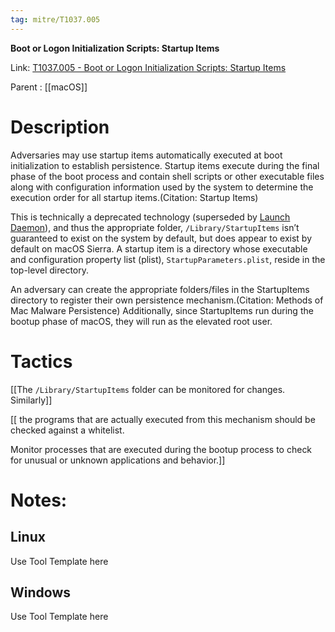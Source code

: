 ```yaml
---
tag: mitre/T1037.005
---
```


**Boot or Logon Initialization Scripts: Startup Items**

Link: [T1037.005 - Boot or Logon Initialization Scripts: Startup Items](https://attack.mitre.org/techniques/T1037/005)

Parent : [[macOS]]


# Description

Adversaries may use startup items automatically executed at boot initialization to establish persistence. Startup items execute during the final phase of the boot process and contain shell scripts or other executable files along with configuration information used by the system to determine the execution order for all startup items.(Citation: Startup Items)

This is technically a deprecated technology (superseded by [Launch Daemon](https://attack.mitre.org/techniques/T1543/004)), and thus the appropriate folder, <code>/Library/StartupItems</code> isn’t guaranteed to exist on the system by default, but does appear to exist by default on macOS Sierra. A startup item is a directory whose executable and configuration property list (plist), <code>StartupParameters.plist</code>, reside in the top-level directory. 

An adversary can create the appropriate folders/files in the StartupItems directory to register their own persistence mechanism.(Citation: Methods of Mac Malware Persistence) Additionally, since StartupItems run during the bootup phase of macOS, they will run as the elevated root user.

# Tactics


[[The <code>/Library/StartupItems</code> folder can be monitored for changes. Similarly]]

[[ the programs that are actually executed from this mechanism should be checked against a whitelist.

Monitor processes that are executed during the bootup process to check for unusual or unknown applications and behavior.]]


# Notes:

## Linux

Use Tool Template here

## Windows

Use Tool Template here